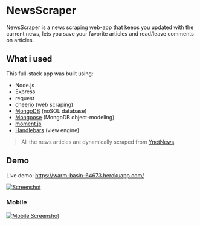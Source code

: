 # NewsScraper

NewsScraper is a news scraping web-app that keeps you updated with the current news, lets you save your favorite articles and read/leave comments on articles.

## What i used
This full-stack app was built using:
- Node.js
- Express
- request
- [cheerio](https://cheerio.js.org/) (web scraping)
- [MongoDB](https://www.mongodb.com/) (noSQL database)
- [Mongoose](http://mongoosejs.com/) (MongoDB object-modeling)
- [moment.js](https://momentjs.com/)
- [Handlebars](https://handlebarsjs.com/) (view engine)

> All the news articles are dynamically scraped from [YnetNews](http://www.ynetnews.com).

## Demo
Live demo: https://warm-basin-64673.herokuapp.com/

[![Screenshot](https://s8.postimg.cc/4h4cgr2s5/Screenshot_2018-07-16_News_Scraper_1.png)](https://warm-basin-64673.herokuapp.com/)

### Mobile

[![Mobile Screenshot](https://s8.postimg.cc/tadwhi8yt/news_Scraper.jpg)](https://warm-basin-64673.herokuapp.com/)
